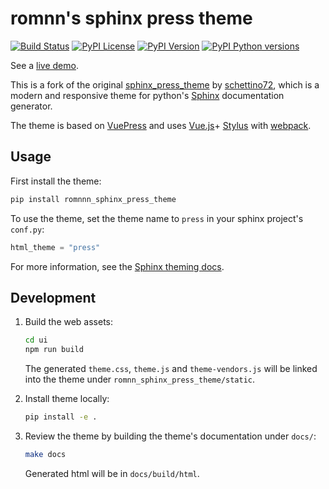 # romnn's sphinx press theme

[![Build Status](https://github.com/romnn/sphinx_press_theme/workflows/test/badge.svg)](https://github.com/romnn/sphinx_press_theme/actions)
[![PyPI License](https://img.shields.io/pypi/l/romnn_sphinx_press_theme)](https://pypi.org/project/romnn_sphinx_press_theme/)
[![PyPI Version](https://img.shields.io/pypi/v/romnn_sphinx_press_theme)](https://pypi.org/project/romnn_sphinx_press_theme/)
[![PyPI Python versions](https://img.shields.io/pypi/pyversions/romnn_sphinx_press_theme)](https://pypi.org/project/romnn_sphinx_press_theme/)

See a [live demo](https://romnn.github.io/sphinx_press_theme).

This is a fork of the original [sphinx_press_theme](https://schettino72.github.io/sphinx_press_site/) by [schettino72](),
which is a modern and responsive theme for python's [Sphinx](http://www.sphinx-doc.org) documentation generator.

The theme is based on [VuePress](https://vuepress.vuejs.org/) and uses 
[Vue.js](https://vuejs.org/)+ 
[Stylus](http://stylus-lang.com/) with
[webpack](https://webpack.js.org/).

## Usage

First install the theme:
```bash
pip install romnnn_sphinx_press_theme
```

To use the theme, set the theme name to ``press`` in your sphinx project's ``conf.py``:
```python
html_theme = "press"
```

For more information, see the [Sphinx theming docs](http://www.sphinx-doc.org/en/master/theming.html#using-a-theme).

## Development
1. Build the web assets:
    ```bash
    cd ui
    npm run build
    ```

    The generated `theme.css`, `theme.js` and `theme-vendors.js` 
    will be linked into the theme under `romnn_sphinx_press_theme/static`.

2. Install theme locally:
    ```bash
    pip install -e .
   ```

3. Review the theme by building the theme's documentation under `docs/`:
    ```bash
    make docs
    ```

    Generated html will be in `docs/build/html`.
